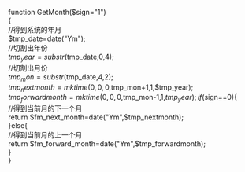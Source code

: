 
function GetMonth($sign="1")  
{  
    //得到系统的年月  
    $tmp_date=date("Ym");  
    //切割出年份  
    $tmp_year=substr($tmp_date,0,4);  
    //切割出月份  
    $tmp_mon =substr($tmp_date,4,2);  
    $tmp_nextmonth=mktime(0,0,0,$tmp_mon+1,1,$tmp_year);  
    $tmp_forwardmonth=mktime(0,0,0,$tmp_mon-1,1,$tmp_year);  
    if($sign==0){  
        //得到当前月的下一个月   
        return $fm_next_month=date("Ym",$tmp_nextmonth);          
    }else{  
        //得到当前月的上一个月   
        return $fm_forward_month=date("Ym",$tmp_forwardmonth);           
    }  
}
